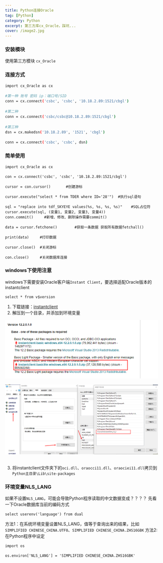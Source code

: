 ```yaml
---
title: Python连接Oracle
tag: [Python]
category: Python
excerpt: 第三方库cx_Oracle，踩坑...
cover: /image2.jpg
---
```

### 安装模块
使用第三方模块 `cx_Oracle`

### 连接方式
``` bash
import cx_Oracle as cx
 
#第一种 账号 密码 ip：端口号/SID
conn = cx.connect('csbc', 'csbc', '10.18.2.89:1521/cbgl')

#第二种
conn = cx.connect('csbc/csbc@10.18.2.89:1521/cbgl')

#第三种
dsn = cx.makedsn('10.18.2.89', '1521', 'cbgl')

conn = cx.connect('csbc', 'csbc', dsn)
```
### 简单使用
``` 
import cx_Oracle as cx
 
con = cx.connect('csbc', 'csbc', '10.18.2.89:1521/cbgl')

cursor = con.cursor()       #创建游标

cursor.execute("select * from TDER where ID='28'")  #执行sql语句

sql = "replace into tdf_SKYEYE values(%s, %s, %s, %s)"    #SQL占位符
cursor.execute(sql, (变量1, 变量2, 变量3, 变量4))
conn.commit()     #新增、修改、删除操作需要commit()

data = cursor.fetchone()        #获取一条数据 获取所有数据fetchall()

print(data)     #打印数据

cursor.close()  #关闭游标

con.close()     #关闭数据库连接
```
### windows下使用注意
windows下需要安装Oracle客户端`Instant Client`，要选择适配Oracle版本的instantclient
``` 
select * from v$version
```
1) 下载链接：[instantclient](https://www.oracle.com/technetwork/cn/database/features/instant-client/index-092699-zhs.html)
2) 解压到一个目录，并添加到环境变量

<div style="text-align:center">
<img src="/Python-Oracle/image1.png">
</div>
<br />

<div style="text-align:center">
<img src="/Python-Oracle/image2.png">
</div>
<br />

3) 将instantclient文件夹下的`oci.dll`、`oraocci11.dll`、`oraociei11.dll`拷贝到`Python主目录\Lib\site-packages`

### 环境变量NLS_LANG
如果不设置`NLS_LANG`，可能会导致Python程序读取的中文数据变成？？？？
先看一下Oracle数据库当前的编码方式
```
select userenv('language') from dual
```
方法1：在系统环境变量设置NLS_LANG，值等于查询出来的结果，比如`SIMPLIFIED CHINESE_CHINA.UTF8`、`SIMPLIFIED CHINESE_CHINA.ZHS16GBK`
方法2: 在Python程序中设定
```
import os

os.environ['NLS_LANG'] = 'SIMPLIFIED CHINESE_CHINA.ZHS16GBK'
```